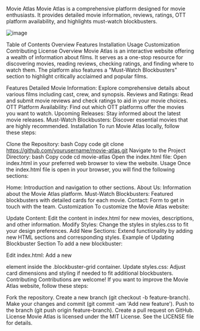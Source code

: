 Movie Atlas
Movie Atlas is a comprehensive platform designed for movie enthusiasts. It provides detailed movie information, reviews, ratings, OTT platform availability, and highlights must-watch blockbusters.

![image](https://github.com/user-attachments/assets/a7c9fcd9-7545-4103-b937-95d433e5103b)

Table of Contents
Overview
Features
Installation
Usage
Customization
Contributing
License
Overview
Movie Atlas is an interactive website offering a wealth of information about films. It serves as a one-stop resource for discovering movies, reading reviews, checking ratings, and finding where to watch them. The platform also features a "Must-Watch Blockbusters" section to highlight critically acclaimed and popular films.

Features
Detailed Movie Information: Explore comprehensive details about various films including cast, crew, and synopsis.
Reviews and Ratings: Read and submit movie reviews and check ratings to aid in your movie choices.
OTT Platform Availability: Find out which OTT platforms offer the movies you want to watch.
Upcoming Releases: Stay informed about the latest movie releases.
Must-Watch Blockbusters: Discover essential movies that are highly recommended.
Installation
To run Movie Atlas locally, follow these steps:

Clone the Repository:
bash
Copy code
git clone https://github.com/yourusername/movie-atlas.git
Navigate to the Project Directory:
bash
Copy code
cd movie-atlas
Open the index.html file:
Open index.html in your preferred web browser to view the website.
Usage
Once the index.html file is open in your browser, you will find the following sections:

Home: Introduction and navigation to other sections.
About Us: Information about the Movie Atlas platform.
Must-Watch Blockbusters: Featured blockbusters with detailed cards for each movie.
Contact: Form to get in touch with the team.
Customization
To customize the Movie Atlas website:

Update Content: Edit the content in index.html for new movies, descriptions, and other information.
Modify Styles: Change the styles in styles.css to fit your design preferences.
Add New Sections: Extend functionality by adding new HTML sections and corresponding styles.
Example of Updating Blockbuster Section
To add a new blockbuster:

Edit index.html: Add a new <div class="blockbuster-card"> element inside the .blockbuster-grid container.
Update styles.css: Adjust card dimensions and styling if needed to fit additional blockbusters.
Contributing
Contributions are welcome! If you want to improve the Movie Atlas website, follow these steps:

Fork the repository.
Create a new branch (git checkout -b feature-branch).
Make your changes and commit (git commit -am 'Add new feature').
Push to the branch (git push origin feature-branch).
Create a pull request on GitHub.
License
Movie Atlas is licensed under the MIT License. See the LICENSE file for details.
